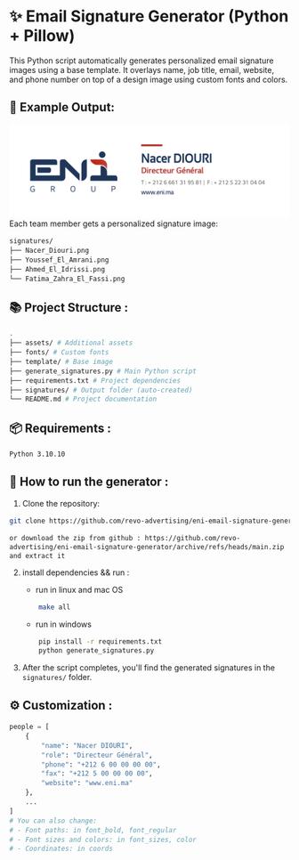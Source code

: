 # ✨ Email Signature Generator (Python + Pillow)

This Python script automatically generates personalized email signature images using a base template. It overlays name, job title, email, website, and phone number on top of a design image using custom fonts and colors.

## 📸 Example Output:
![Example Output](./assets/example.png)
Each team member gets a personalized signature image:
```bash
signatures/
├── Nacer_Diouri.png 
├── Youssef_El_Amrani.png
├── Ahmed_El_Idrissi.png
└── Fatima_Zahra_El_Fassi.png
```


## 📚 Project Structure :
```bash
.
├── assets/ # Additional assets
├── fonts/ # Custom fonts
├── template/ # Base image
├── generate_signatures.py # Main Python script
├── requirements.txt # Project dependencies
├── signatures/ # Output folder (auto-created)
└── README.md # Project documentation
```

## 📦 Requirements :
```bash
Python 3.10.10
```

## 🚀 How to run the generator :

1. Clone the repository:
```bash
git clone https://github.com/revo-advertising/eni-email-signature-generator.git && cd eni-email-signature-generator
```
    or download the zip from github : https://github.com/revo-advertising/eni-email-signature-generator/archive/refs/heads/main.zip and extract it

2. install dependencies && run :
    - run in linux and mac OS
    ```bash
        make all
    ```

    - run in windows
    ```bash
        pip install -r requirements.txt
        python generate_signatures.py
    ```
3. After the script completes, you'll find the generated signatures in the `signatures/` folder.

## ⚙️ Customization :
```python
people = [
    {
        "name": "Nacer DIOURI",
        "role": "Directeur Général",
        "phone": "+212 6 00 00 00 00",
        "fax": "+212 5 00 00 00 00",
        "website": "www.eni.ma"
    },
    ...
]
# You can also change:
# - Font paths: in font_bold, font_regular
# - Font sizes and colors: in font_sizes, color
# - Coordinates: in coords
```
